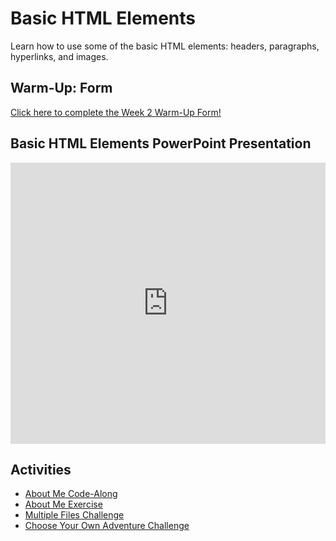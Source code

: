 # Basic HTML Elements
Learn how to use some of the basic HTML elements: headers, paragraphs, hyperlinks, and images.

## Warm-Up: Form
[Click here to complete the Week 2 Warm-Up Form!](https://forms.office.com/r/CMj1Qi8mE8)

## Basic HTML Elements PowerPoint Presentation
<iframe src='https://view.officeapps.live.com/op/embed.aspx?src=https://hylandtechclub.com/web-101/Week02/BasicHtmlElements.pptx' width='100%' height='450px' frameborder='0'></iframe>

## Activities
- [About Me Code-Along](AboutMeCodeAlong.md)
- [About Me Exercise](SelfPacedWork.md)
- [Multiple Files Challenge](MultipleHtmlFilesChallenge.md)
- [Choose Your Own Adventure Challenge](ChooseYourOwnAdventureChallenge.md)
